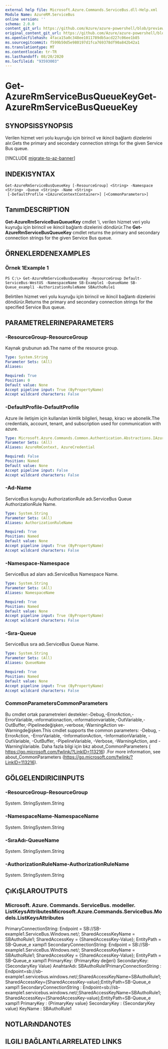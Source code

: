 ```yaml
---
external help file: Microsoft.Azure.Commands.ServiceBus.dll-Help.xml
Module Name: AzureRM.ServiceBus
online version: ''
schema: 2.0.0
content_git_url: https://github.com/Azure/azure-powershell/blob/preview/src/ResourceManager/ServiceBus/Commands.ServiceBus/help/Get-AzureRmServiceBusQueueKey.md
original_content_git_url: https://github.com/Azure/azure-powershell/blob/preview/src/ResourceManager/ServiceBus/Commands.ServiceBus/help/Get-AzureRmServiceBusQueueKey.md
ms.openlocfilehash: 4faca15a0c348ee1011789db5acd227c06ee1b85
ms.sourcegitcommit: f599b50d5e980197d1fca769378df90a842b42a1
ms.translationtype: MT
ms.contentlocale: tr-TR
ms.lasthandoff: 08/20/2020
ms.locfileid: "93593003"
---
```

# <span data-ttu-id="e9778-101">Get-AzureRmServiceBusQueueKey</span><span class="sxs-lookup"><span data-stu-id="e9778-101">Get-AzureRmServiceBusQueueKey</span></span>

## <span data-ttu-id="e9778-102">SYNOPSIS</span><span class="sxs-lookup"><span data-stu-id="e9778-102">SYNOPSIS</span></span>
<span data-ttu-id="e9778-103">Verilen hizmet veri yolu kuyruğu için birincil ve ikincil bağlantı dizelerini alır.</span><span class="sxs-lookup"><span data-stu-id="e9778-103">Gets the primary and secondary connection strings for the given Service Bus queue.</span></span>

[!INCLUDE [migrate-to-az-banner](../../includes/migrate-to-az-banner.md)]

## <span data-ttu-id="e9778-104">INDEKI</span><span class="sxs-lookup"><span data-stu-id="e9778-104">SYNTAX</span></span>

```
Get-AzureRmServiceBusQueueKey [-ResourceGroup] <String> -Namespace <String> -Queue <String> -Name <String>
 [-DefaultProfile <IAzureContextContainer>] [<CommonParameters>]
```

## <span data-ttu-id="e9778-105">Tanım</span><span class="sxs-lookup"><span data-stu-id="e9778-105">DESCRIPTION</span></span>
<span data-ttu-id="e9778-106">**Get-AzureRmServiceBusQueueKey** cmdlet 'i, verilen hizmet veri yolu kuyruğu için birincil ve ikincil bağlantı dizelerini döndürür.</span><span class="sxs-lookup"><span data-stu-id="e9778-106">The **Get-AzureRmServiceBusQueueKey** cmdlet returns the primary and secondary connection strings for the given Service Bus queue.</span></span> 

## <span data-ttu-id="e9778-107">ÖRNEKLERDEN</span><span class="sxs-lookup"><span data-stu-id="e9778-107">EXAMPLES</span></span>

### <span data-ttu-id="e9778-108">Örnek 1</span><span class="sxs-lookup"><span data-stu-id="e9778-108">Example 1</span></span>
```
PS C:\> Get-AzureRmServiceBusQueueKey -ResourceGroup Default-ServiceBus-WestUS -NamespaceName SB-Example1 -QueueName SB-Queue_exampl1 -AuthorizationRuleName SBAuthoRule1
```

<span data-ttu-id="e9778-109">Belirtilen hizmet veri yolu kuyruğu için birincil ve ikincil bağlantı dizelerini döndürür.</span><span class="sxs-lookup"><span data-stu-id="e9778-109">Returns the primary and secondary connection strings for the specified Service Bus queue.</span></span>

## <span data-ttu-id="e9778-110">PARAMETRELERINE</span><span class="sxs-lookup"><span data-stu-id="e9778-110">PARAMETERS</span></span>

### <span data-ttu-id="e9778-111">-ResourceGroup</span><span class="sxs-lookup"><span data-stu-id="e9778-111">-ResourceGroup</span></span>
<span data-ttu-id="e9778-112">Kaynak grubunun adı.</span><span class="sxs-lookup"><span data-stu-id="e9778-112">The name of the resource group.</span></span>

```yaml
Type: System.String
Parameter Sets: (All)
Aliases: 

Required: True
Position: 0
Default value: None
Accept pipeline input: True (ByPropertyName)
Accept wildcard characters: False
```

### <span data-ttu-id="e9778-113">-DefaultProfile</span><span class="sxs-lookup"><span data-stu-id="e9778-113">-DefaultProfile</span></span>
<span data-ttu-id="e9778-114">Azure ile iletişim için kullanılan kimlik bilgileri, hesap, kiracı ve abonelik.</span><span class="sxs-lookup"><span data-stu-id="e9778-114">The credentials, account, tenant, and subscription used for communication with azure.</span></span>

```yaml
Type: Microsoft.Azure.Commands.Common.Authentication.Abstractions.IAzureContextContainer
Parameter Sets: (All)
Aliases: AzureRmContext, AzureCredential

Required: False
Position: Named
Default value: None
Accept pipeline input: False
Accept wildcard characters: False
```

### <span data-ttu-id="e9778-115">-Ad</span><span class="sxs-lookup"><span data-stu-id="e9778-115">-Name</span></span>
<span data-ttu-id="e9778-116">ServiceBus kuyruğu AuthorizationRule adı.</span><span class="sxs-lookup"><span data-stu-id="e9778-116">ServiceBus Queue AuthorizationRule Name.</span></span>

```yaml
Type: System.String
Parameter Sets: (All)
Aliases: AuthorizationRuleName

Required: True
Position: Named
Default value: None
Accept pipeline input: True (ByPropertyName)
Accept wildcard characters: False
```

### <span data-ttu-id="e9778-117">-Namespace</span><span class="sxs-lookup"><span data-stu-id="e9778-117">-Namespace</span></span>
<span data-ttu-id="e9778-118">ServiceBus ad alanı adı.</span><span class="sxs-lookup"><span data-stu-id="e9778-118">ServiceBus Namespace Name.</span></span>

```yaml
Type: System.String
Parameter Sets: (All)
Aliases: NamespaceName

Required: True
Position: Named
Default value: None
Accept pipeline input: True (ByPropertyName)
Accept wildcard characters: False
```

### <span data-ttu-id="e9778-119">-Sıra</span><span class="sxs-lookup"><span data-stu-id="e9778-119">-Queue</span></span>
<span data-ttu-id="e9778-120">ServiceBus sıra adı.</span><span class="sxs-lookup"><span data-stu-id="e9778-120">ServiceBus Queue Name.</span></span>

```yaml
Type: System.String
Parameter Sets: (All)
Aliases: QueueName

Required: True
Position: Named
Default value: None
Accept pipeline input: True (ByPropertyName)
Accept wildcard characters: False
```

### <span data-ttu-id="e9778-121">CommonParameters</span><span class="sxs-lookup"><span data-stu-id="e9778-121">CommonParameters</span></span>
<span data-ttu-id="e9778-122">Bu cmdlet ortak parametreleri destekler:-Debug,-ErrorAction,-ErrorVariable,-ınformationaction,-ınformationvariable,-OutVariable,-OutBuffer,-Pipelinedeğişken,-verbose,-WarningAction ve-Warningdeğişken.</span><span class="sxs-lookup"><span data-stu-id="e9778-122">This cmdlet supports the common parameters: -Debug, -ErrorAction, -ErrorVariable, -InformationAction, -InformationVariable, -OutVariable, -OutBuffer, -PipelineVariable, -Verbose, -WarningAction, and -WarningVariable.</span></span> <span data-ttu-id="e9778-123">Daha fazla bilgi için bkz about_CommonParameters ( https://go.microsoft.com/fwlink/?LinkID=113216) .</span><span class="sxs-lookup"><span data-stu-id="e9778-123">For more information, see about_CommonParameters (https://go.microsoft.com/fwlink/?LinkID=113216).</span></span>

## <span data-ttu-id="e9778-124">GÖLGELENDIRICI</span><span class="sxs-lookup"><span data-stu-id="e9778-124">INPUTS</span></span>

### <span data-ttu-id="e9778-125">-ResourceGroup</span><span class="sxs-lookup"><span data-stu-id="e9778-125">-ResourceGroup</span></span>
 <span data-ttu-id="e9778-126">System. String</span><span class="sxs-lookup"><span data-stu-id="e9778-126">System.String</span></span>
 

### <span data-ttu-id="e9778-127">-NamespaceName</span><span class="sxs-lookup"><span data-stu-id="e9778-127">-NamespaceName</span></span>
 <span data-ttu-id="e9778-128">System. String</span><span class="sxs-lookup"><span data-stu-id="e9778-128">System.String</span></span>
 

### <span data-ttu-id="e9778-129">-SıraAdı</span><span class="sxs-lookup"><span data-stu-id="e9778-129">-QueueName</span></span>
 <span data-ttu-id="e9778-130">System. String</span><span class="sxs-lookup"><span data-stu-id="e9778-130">System.String</span></span>
 

### <span data-ttu-id="e9778-131">-AuthorizationRuleName</span><span class="sxs-lookup"><span data-stu-id="e9778-131">-AuthorizationRuleName</span></span>
 <span data-ttu-id="e9778-132">System. String</span><span class="sxs-lookup"><span data-stu-id="e9778-132">System.String</span></span>

## <span data-ttu-id="e9778-133">ÇıKıŞLAR</span><span class="sxs-lookup"><span data-stu-id="e9778-133">OUTPUTS</span></span>

### <span data-ttu-id="e9778-134">Microsoft. Azure. Commands. ServiceBus. modeller. ListKeysAttributes</span><span class="sxs-lookup"><span data-stu-id="e9778-134">Microsoft.Azure.Commands.ServiceBus.Models.ListKeysAttributes</span></span>
<span data-ttu-id="e9778-135">PrimaryConnectionString: Endpoint = SB://SB-example1.ServiceBus.Windows.net/; SharedAccessKeyName = SBAuthoRule1; SharedAccessKey = {SharedAccessKey-Value}; EntityPath = SB-Queue_e xampl1 SecondaryConnectionString: Endpoint = SB://SB-example1.ServiceBus.Windows.net/; SharedAccessKeyName = SBAuthoRule1; SharedAccessKey = {SharedAccessKey-Value}; EntityPath = SB-Queue_e xampl1 PrimaryKey: {PrimaryKey değeri} SecondaryKey: {SecondaryKey Value} AnahtarAdı: SBAuthoRule1</span><span class="sxs-lookup"><span data-stu-id="e9778-135">PrimaryConnectionString   : Endpoint=sb://sb-example1.servicebus.windows.net/;SharedAccessKeyName=SBAuthoRule1;SharedAccessKey={SharedAccessKey-value};EntityPath=SB-Queue_e xampl1 SecondaryConnectionString : Endpoint=sb://sb-example1.servicebus.windows.net/;SharedAccessKeyName=SBAuthoRule1;SharedAccessKey={SharedAccessKey-value};EntityPath=SB-Queue_e xampl1 PrimaryKey                : {PrimaryKey value} SecondaryKey              : {SecondaryKey value} KeyName                   : SBAuthoRule1</span></span>

## <span data-ttu-id="e9778-136">NOTLARıNDA</span><span class="sxs-lookup"><span data-stu-id="e9778-136">NOTES</span></span>

## <span data-ttu-id="e9778-137">ILGILI BAĞLANTıLAR</span><span class="sxs-lookup"><span data-stu-id="e9778-137">RELATED LINKS</span></span>

